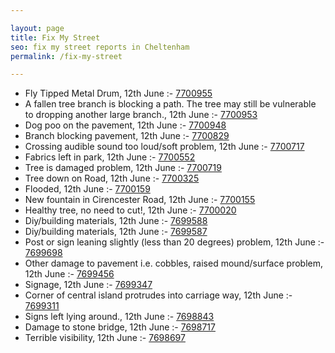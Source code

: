 ```yaml
---

layout: page
title: Fix My Street
seo: fix my street reports in Cheltenham
permalink: /fix-my-street

---
```


<!-- fix_marker starts -->

- Fly Tipped Metal Drum, 12th June :- [7700955](https://www.fixmystreet.com/report/7700955)
- A fallen tree branch is blocking a path. The tree may still be vulnerable to dropping another large branch., 12th June :- [7700953](https://www.fixmystreet.com/report/7700953)
- Dog poo on the pavement, 12th June :- [7700948](https://www.fixmystreet.com/report/7700948)
- Branch blocking pavement, 12th June :- [7700829](https://www.fixmystreet.com/report/7700829)
- Crossing audible sound too loud/soft problem, 12th June :- [7700717](https://www.fixmystreet.com/report/7700717)
- Fabrics left in park, 12th June :- [7700552](https://www.fixmystreet.com/report/7700552)
- Tree is damaged problem, 12th June :- [7700719](https://www.fixmystreet.com/report/7700719)
- Tree down on Road, 12th June :- [7700325](https://www.fixmystreet.com/report/7700325)
- Flooded, 12th June :- [7700159](https://www.fixmystreet.com/report/7700159)
- New fountain in Cirencester Road, 12th June :- [7700155](https://www.fixmystreet.com/report/7700155)
- Healthy tree, no need to cut!, 12th June :- [7700020](https://www.fixmystreet.com/report/7700020)
- Diy/building materials, 12th June :- [7699588](https://www.fixmystreet.com/report/7699588)
- Diy/building materials, 12th June :- [7699587](https://www.fixmystreet.com/report/7699587)
- Post or sign leaning slightly (less than 20 degrees) problem, 12th June :- [7699698](https://www.fixmystreet.com/report/7699698)
- Other damage to pavement i.e. cobbles, raised mound/surface problem, 12th June :- [7699456](https://www.fixmystreet.com/report/7699456)
- Signage, 12th June :- [7699347](https://www.fixmystreet.com/report/7699347)
- Corner of central island protrudes into carriage way, 12th June :- [7699311](https://www.fixmystreet.com/report/7699311)
- Signs left lying around., 12th June :- [7698843](https://www.fixmystreet.com/report/7698843)
- Damage to stone bridge, 12th June :- [7698717](https://www.fixmystreet.com/report/7698717)
- Terrible visibility, 12th June :- [7698697](https://www.fixmystreet.com/report/7698697)

<!-- fix_marker ends -->